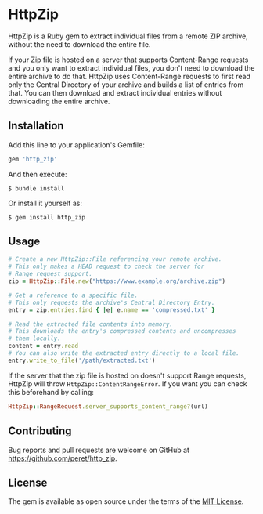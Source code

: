 # HttpZip

HttpZip is a Ruby gem to extract individual files from a remote ZIP archive, without the need to download the entire file.

If your Zip file is hosted on a server that supports Content-Range requests and you only want to extract individual files, you don't need to download
the entire archive to do that. HttpZip uses Content-Range requests to first read only the Central Directory of your archive and builds a list of entries
from that. You can then download and extract individual entries without downloading the entire archive.

## Installation

Add this line to your application's Gemfile:

```ruby
gem 'http_zip'
```

And then execute:

    $ bundle install

Or install it yourself as:

    $ gem install http_zip

## Usage

```ruby
# Create a new HttpZip::File referencing your remote archive.
# This only makes a HEAD request to check the server for
# Range request support.
zip = HttpZip::File.new("https://www.example.org/archive.zip")

# Get a reference to a specific file.
# This only requests the archive's Central Directory Entry.
entry = zip.entries.find { |e| e.name == 'compressed.txt' }

# Read the extracted file contents into memory.
# This downloads the entry's compressed contents and uncompresses
# them locally.
content = entry.read
# You can also write the extracted entry directly to a local file.
entry.write_to_file('/path/extracted.txt')
```

If the server that the zip file is hosted on doesn't support Range requests, HttpZip will throw `HttpZip::ContentRangeError`. If you want you can check this beforehand by calling:

```ruby
HttpZip::RangeRequest.server_supports_content_range?(url)
```

## Contributing

Bug reports and pull requests are welcome on GitHub at https://github.com/peret/http_zip.

## License

The gem is available as open source under the terms of the [MIT License](https://opensource.org/licenses/MIT).
